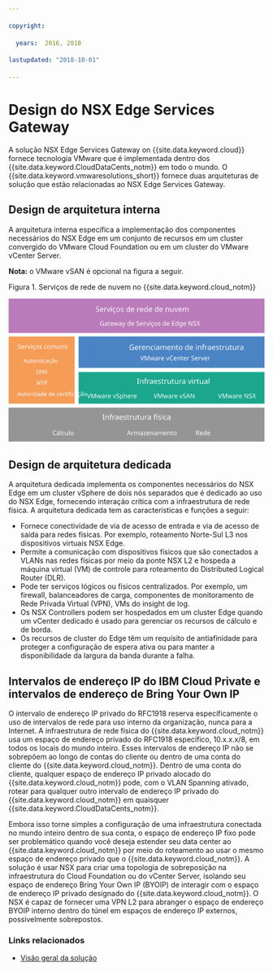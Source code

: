 ```yaml
---

copyright:

  years:  2016, 2018

lastupdated: "2018-10-01"

---
```


# Design do NSX Edge Services Gateway

A solução NSX Edge Services Gateway on {{site.data.keyword.cloud}} fornece tecnologia VMware que é implementada dentro dos {{site.data.keyword.CloudDataCents_notm}} em todo o mundo. O {{site.data.keyword.vmwaresolutions_short}} fornece duas arquiteturas de solução que estão relacionadas ao NSX Edge Services Gateway.

## Design de arquitetura interna

A arquitetura interna especifica a implementação dos componentes necessários do NSX Edge em um conjunto de recursos em um cluster convergido do VMware Cloud Foundation ou em um cluster do VMware vCenter Server.

**Nota:** o VMware vSAN é opcional na figura a seguir.

Figura 1. Serviços de rede de nuvem no {{site.data.keyword.cloud_notm}}

![Arquitetura dos Serviços de rede de nuvem](architecture.svg "Arquitetura dos Serviços de rede de nuvem")

## Design de arquitetura dedicada

A arquitetura dedicada implementa os componentes necessários do NSX Edge em um cluster vSphere de dois nós separados que é dedicado ao uso do NSX Edge, fornecendo interação crítica com a infraestrutura de rede física. A arquitetura dedicada tem as características e funções a seguir:

* Fornece conectividade de via de acesso de entrada e via de acesso de saída para redes físicas. Por exemplo, roteamento Norte-Sul L3 nos dispositivos virtuais NSX Edge.
* Permite a comunicação com dispositivos físicos que são conectados a VLANs nas redes físicas por meio da ponte NSX L2 e hospeda a máquina virtual (VM) de controle para roteamento do Distributed Logical Router (DLR).
* Pode ter serviços lógicos ou físicos centralizados. Por exemplo, um firewall, balanceadores de carga, componentes de monitoramento de Rede Privada Virtual (VPN), VMs do insight de log.
* Os NSX Controllers podem ser hospedados em um cluster Edge quando um vCenter dedicado é usado para gerenciar os recursos de cálculo e de borda.
* Os recursos de cluster do Edge têm um requisito de antiafinidade para proteger a configuração de espera ativa ou para manter a disponibilidade da largura da banda durante a falha.

## Intervalos de endereço IP do IBM Cloud Private e intervalos de endereço de Bring Your Own IP

O intervalo de endereço IP privado do RFC1918 reserva especificamente o uso de intervalos de rede para uso interno da organização, nunca para a Internet. A infraestrutura de rede física do {{site.data.keyword.cloud_notm}} usa um espaço de endereço privado do RFC1918 específico, 10.x.x.x/8, em todos os locais do mundo inteiro. Esses intervalos de endereço IP não se sobrepõem ao longo de contas do cliente ou dentro de uma conta do cliente do {{site.data.keyword.cloud_notm}}. Dentro de uma conta do cliente, qualquer espaço de endereço IP privado alocado do {{site.data.keyword.cloud_notm}} pode, com o VLAN Spanning ativado, rotear para qualquer outro intervalo de endereço IP privado do {{site.data.keyword.cloud_notm}} em quaisquer {{site.data.keyword.CloudDataCents_notm}}.

Embora isso torne simples a configuração de uma infraestrutura conectada no mundo inteiro dentro de sua conta, o espaço de endereço IP fixo pode ser problemático quando você deseja estender seu data center ao {{site.data.keyword.cloud_notm}} por meio do roteamento ao usar o mesmo espaço de endereço privado que o {{site.data.keyword.cloud_notm}}. A solução é usar NSX para criar uma topologia de sobreposição na infraestrutura do Cloud Foundation ou do vCenter Server, isolando seu espaço de endereço Bring Your Own IP (BYOIP) de interagir com o espaço de endereço IP privado designado do {{site.data.keyword.cloud_notm}}. O NSX é capaz de fornecer uma VPN L2 para abranger o espaço de endereço BYOIP interno dentro do túnel em espaços de endereço IP externos, possivelmente sobrepostos.

### Links relacionados

* [ Visão geral da solução ](../solution/solution_overview.html)
